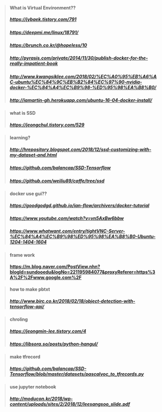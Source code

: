 >#### What is Virtual Environment??
>##### https://jybaek.tistory.com/791
>##### https://deepmi.me/linux/18791/
>##### https://brunch.co.kr/@hopeless/10
>##### http://pyrasis.com/private/2014/11/30/publish-docker-for-the-really-impatient-book
>##### http://www.kwangsiklee.com/2018/02/%EC%A0%95%EB%A6%AC-ubuntu%EC%84%9C%EB%B2%84%EC%97%90-nvidia-docker-%EC%84%A4%EC%B9%98-%ED%95%98%EA%B8%B0/
>##### http://iamartin-gh.herokuapp.com/ubuntu-16-04-docker-install/

>#### what is SSD
>##### https://jeongchul.tistory.com/529

>#### learning?
>##### http://hrepository.blogspot.com/2018/12/ssd-customizing-with-my-dataset-and.html
>##### https://github.com/balancap/SSD-Tensorflow
>##### https://github.com/weiliu89/caffe/tree/ssd

>#### docker use gui??
>##### https://goodgodgd.github.io/ian-flow/archivers/docker-tutorial
>##### https://www.youtube.com/watch?v=vn5AxBw6bbw
>##### https://www.whatwant.com/entry/tightVNC-Server-%EC%84%A4%EC%B9%98%ED%95%98%EA%B8%B0-Ubuntu-1204-1404-1604

>#### frame work
>#### https://m.blog.naver.com/PostView.nhn?blogId=sundooedu&logNo=221195984077&proxyReferer=https%3A%2F%2Fwww.google.com%2F

>#### how to make pbtxt
>##### http://www.birc.co.kr/2018/02/18/object-detection-with-tensorflow-api/

>#### chroling
>##### https://jeongmin-lee.tistory.com/4
>##### https://libsora.so/posts/python-hangul/

>#### make tfrecord
>##### https://github.com/balancap/SSD-Tensorflow/blob/master/datasets/pascalvoc_to_tfrecords.py

>#### use jupyter notebook
>##### http://moducon.kr/2018/wp-content/uploads/sites/2/2018/12/leesangsoo_slide.pdf

